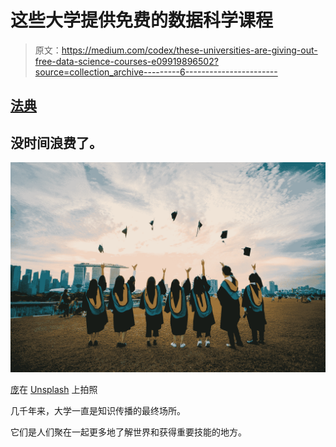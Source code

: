 # 这些大学提供免费的数据科学课程

> 原文：<https://medium.com/codex/these-universities-are-giving-out-free-data-science-courses-e09919896502?source=collection_archive---------6----------------------->

## [法典](http://medium.com/codex)

## 没时间浪费了。

![](img/01d0d053df99476b52b837a07d9db36d.png)

[庞](https://unsplash.com/@yuhao?utm_source=medium&utm_medium=referral)在 [Unsplash](https://unsplash.com?utm_source=medium&utm_medium=referral) 上拍照

几千年来，大学一直是知识传播的最终场所。

它们是人们聚在一起更多地了解世界和获得重要技能的地方。